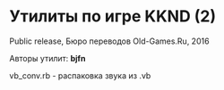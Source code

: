 ﻿# Утилиты по игре KKND (2)

Public release, Бюро переводов Old-Games.Ru, 2016

Авторы утилит: **bjfn**

vb_conv.rb - распаковка звука из .vb 



